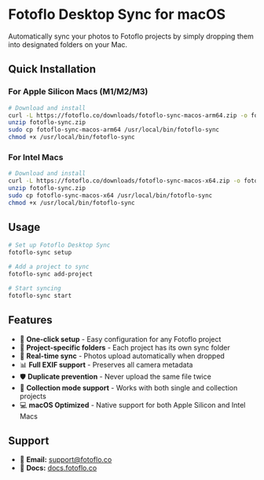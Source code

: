 # Fotoflo Desktop Sync for macOS

Automatically sync your photos to Fotoflo projects by simply dropping them into designated folders on your Mac.

## Quick Installation

### For Apple Silicon Macs (M1/M2/M3)
```bash
# Download and install
curl -L https://fotoflo.co/downloads/fotoflo-sync-macos-arm64.zip -o fotoflo-sync.zip
unzip fotoflo-sync.zip
sudo cp fotoflo-sync-macos-arm64 /usr/local/bin/fotoflo-sync
chmod +x /usr/local/bin/fotoflo-sync
```

### For Intel Macs
```bash
# Download and install
curl -L https://fotoflo.co/downloads/fotoflo-sync-macos-x64.zip -o fotoflo-sync.zip
unzip fotoflo-sync.zip
sudo cp fotoflo-sync-macos-x64 /usr/local/bin/fotoflo-sync
chmod +x /usr/local/bin/fotoflo-sync
```

## Usage

```bash
# Set up Fotoflo Desktop Sync
fotoflo-sync setup

# Add a project to sync
fotoflo-sync add-project

# Start syncing
fotoflo-sync start
```

## Features

- 🚀 **One-click setup** - Easy configuration for any Fotoflo project
- 📁 **Project-specific folders** - Each project has its own sync folder
- 🔄 **Real-time sync** - Photos upload automatically when dropped
- 📊 **Full EXIF support** - Preserves all camera metadata
- 🛡️ **Duplicate prevention** - Never upload the same file twice
- 🎯 **Collection mode support** - Works with both single and collection projects
- 💻 **macOS Optimized** - Native support for both Apple Silicon and Intel Macs

## Support

- 📧 **Email:** support@fotoflo.co
- 📖 **Docs:** [docs.fotoflo.co](https://docs.fotoflo.co)
